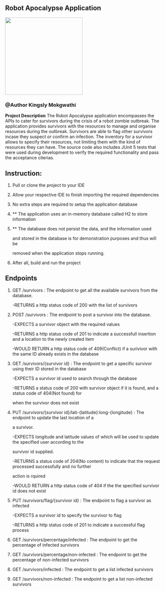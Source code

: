 ## Robot Apocalypse Application
<img src="https://github.com/kingslytshepiso/robotapocalypse/assets/83579824/c428920e-7c4c-4fed-adfa-5f3c49e65c8e" width="250" />

### @Author Kingsly Mokgwathi

**Project Description**
The Robot Apocalypse application encompasses the APIs to cater for survivors during the crisis of a robot zombie outbreak.
The application provides survivors with the resources to manage and organise resources during the outbreak. Survivors 
are able to flag other survivors incase they suspect or confirm an infection. The inventory for a survivor allows to 
specify their resources, not limiting them with the kind of resources they can have. The source code also includes JUnit 5
tests that were used during development to verify the required functionality and pass the acceptance citerias.

## Instruction:
  1. Pull or clone the project to your IDE
  1. Allow your respective IDE to finish importing the required dependencies
  1. No extra steps are required to setup the application database
  1. ** The application uses an in-memory database called H2 to store information
     
  1. ** The database does not persist the data, and the information used
     
     and stored in the database is for demonstration purposes and thus will be

     removed when the application stops running.
  1. After all, build and run the project

## Endpoints
  1. GET /survivors : The endpoint to get all the available survivors from the database.
       
       -RETURNS a http status code of 200 with the list of survivors
     
  3. POST /survivors : The endpoint to post a survivor into the database.
       
       -EXPECTS a survivor object with the required values
     
       -RETURNS a http status code of 201 to indicate a successfull insertion and a location to the newly created
         item
       
       -WOULD RETURN a http status code of 409(Conflict) if a surivivor with the same ID already exists in the
         database
  4. GET /survivors/{survivor id} : The endpoint to get a specific survivor using their ID stored in the database

     -EXPECTS a survivor id used to search through the database

     -RETURNS a status code of 200 with survivor object if it is found, and a status code of 404(Not found) for

     when the survivor does not exist

  5. PUT /survivors/{survivor id}/lati-{latitude}:long-{longitude} : The endpoint to update the last location of a

     a survivor.

     -EXPECTS longitude and latitude values of which will be used to update the specified user according to the

     survivor id supplied.

     -RETURNS a status code of 204(No content) to indicate that the request processed successfully and no further

     action is rquired

     -WOULD RETURN a http status code of 404 if the the specified survivor id does not exist

  6. PUT /survivors/flag/{survivor id} : The endpoint to flag a survivor as infected

     -EXPECTS a survivor id to specify the survivor to flag

     -RETURNS a http status code of 201 to indicate a successful flag process

  7. GET /survivors/percentage/infected : The endpoint to get the percentage of infected survivors
  7. GET /survivors/percentage/non-infected : The endpoint to get the percentage of non-infected survivors
  7. GET /survivors/infected : The endpoint to get a list infected survivors
  7. GET /survivors/non-infected : The endpoint to get a list non-infected survivors
       
